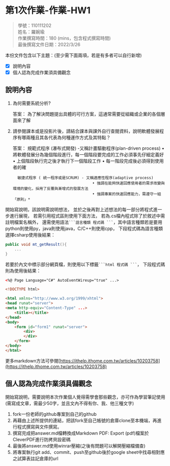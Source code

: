 # 第1次作業-作業-HW1
>
>學號：110111202
><br />
>姓名：羅婉瑜
><br />
>作業撰寫時間：180 (mins，包含程式撰寫時間)
><br />
>最後撰寫文件日期：2022/3/26
>

本份文件包含以下主題：(至少需下面兩項，若是有多者可以自行新增)
- [x] 說明內容
- [x] 個人認為完成作業須具備觀念

## 說明內容

1. 為何需要系統分析?

    答案： 為了解決問題提出具體的可行方案，這通常需要從組織或企業的各個層面來了解

2. 請參閱課本或是投影片後，請結合課本與課外自行查閱資料，說明軟體發展程序有哪兩種且其各代表為何種運作方式及其特點？

   答案： 規範式程序 (瀑布式開發) -又稱計畫驅動程序(plan-driven process)
                                  • 將軟體發展分為幾個階段進行，每一個階段要完成的工作必須事先仔細定義好
                                  • 上個階段執行完之後才執行下一個階段工作
                                  • 每一階段完成後必須得到使用者的確


         敏捷式程序 ( 統一程序或是SCRUM) - 又稱適應性程序(adaptive process)
                                          • 強調在能夠快速回應使用者的需求改變與環境的變化，採用了反覆與漸增式的發展方法
                                          • 強調專案的快速回應能力，需遵守一組「原則」*

開始寫說明，該說明需說明想法，
並於之後再對上述想法的每一部分將程式進一步進行展現，
若需引用程式區則使用下面方法，
若為.cs檔內程式除了於敘述中需註明檔案名稱外，
還需使用語法` ```語言種類 程式碼 ``` `，其中語言種類若是要用python則使用py，java則使用java，C/C++則使用cpp，
下段程式碼為語言種類選擇csharp使用後結果：

```csharp
public void mt_getResult(){
    ...
}
```

若要於內文中標示部分網頁檔，則使用以下標籤` ```html 程式碼 ``` `，
下段程式碼則為使用後結果：

```html
<%@ Page Language="C#" AutoEventWireup="true" ...>

<!DOCTYPE html>

<html xmlns="http://www.w3.org/1999/xhtml">
<head runat="server">
<meta http-equiv="Content-Type" ...>
    <title></title>
</head>
<body>
    <form id="form1" runat="server">
        <div>
        </div>
    </form>
</body>
</html>
```
更多markdown方法可參閱[https://ithelp.ithome.com.tw/articles/10203758](https://ithelp.ithome.com.tw/articles/10203758)

## 個人認為完成作業須具備觀念

開始寫說明，需要說明本次作業個人覺得需學會那些觀念，亦可作為學習筆記使用 (需寫成文章，需最少50字，並且文內不得有你、我、他三種文字)

1. fork一份老師的github專案到自己的github
2. 再藉由上述所提供的連結，把該fork至自己帳號的倉庫clone至本機端，再進行程式撰寫與文件撰寫。
3. 撰寫完成把answer.md檔轉換成Markdown PDF: Export (pdf)檔案於CleverPDF進行防拷貝設密碼
4. 最後將answer.md使用winrar壓縮(之後有問題可以解開壓縮檔備查)
5. 將專案執行git add、commit、push至github後於google sheet中找尋相對應之試算表註記倉庫的url

